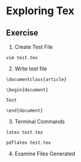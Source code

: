 # Exploring Tex

## Exercise 

1. Create Test File
```
vim test.tex
```


2. Write test file

```
\documentclass{article}

\begin{document}

Test

\end{document}
```

3. Terminal Commands

```
latex test.tex
```

```
pdflatex test.tex
```
4. Examine Files Generated
